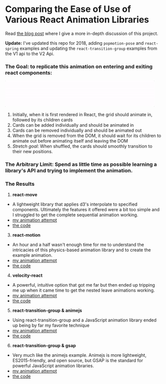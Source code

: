 # Comparing the Ease of Use of Various React Animation Libraries

Read [the blog post](https://www.freshtilledsoil.com/whats-the-most-developer-friendly-react-animation-library/) where I give a more in-depth discussion of this project.

**Update:** I've updated this repo for 2018, adding `popmotion-pose` and `react-spring` examples and updating the `react-transition-group` examples from the V1 api to the V2 Api.

### The Goal: to replicate this animation on entering and exiting react components:
![example animation](./src/example_react_animation.gif)
1. Initially, when it is first rendered in React, the grid should animate in, followed by its children cards
2. Cards can be added individually and should be animated in
3. Cards can be removed individually and should be animated out
4. When the grid is removed from the DOM, it should wait for its children to animate out before animating itself and leaving the DOM 
5. *Stretch goal*: When shuffled, the cards should smoothly transition to their new positions.

### The Arbitrary Limit: Spend as little time as possible learning a library's API and trying to implement the animation.

### The Results

1. **react-move**
  - A lightweight library that applies d3's interpolate to specified components. Ultimately the features it offered were a bit too simple and I struggled to get the complete sequential animation working.
  - [my animation attempt](http://alex.holachek.com/react-animation-comparison/?selectedKind=Animation%20Examples&selectedStory=Using%20react-move&full=0&down=1&left=1&panelRight=0&downPanel=tuchk4%2Freadme%2Fpanel)
  - [the code](https://github.com/aholachek/react-animation-comparison/blob/master/src/react-move-example.js)

3. **react-motion**
  - An hour and a half wasn't enough time for me to understand the intricacies of this physics-based animation library and to create the example animation.
  - [my animation attempt](http://alex.holachek.com/react-animation-comparison/?selectedKind=Animation%20Examples&selectedStory=Using%20react%20motion&full=0&down=1&left=1&panelRight=0&downPanel=tuchk4%2Freadme%2Fpanel)
  - [the code](https://github.com/aholachek/react-animation-comparison/blob/master/src/react-motion-example.js)

4. **velocity-react**
 - A powerful, intuitive option that got me far but then ended up tripping me up when it came time to get the nested leave animations working.
 - [my animation attempt](http://alex.holachek.com/react-animation-comparison/?selectedKind=Animation%20Examples&selectedStory=Using%20velocity-react&full=0&down=1&left=1&panelRight=0&downPanel=tuchk4%2Freadme%2Fpanel)
 - [the code](https://github.com/aholachek/react-animation-comparison/blob/master/src/velocity-react-example.js)


 5. **react-transition-group & animejs**
  - Using react-transition-group and a JavaScript animation library ended up being by far my favorite technique
  - [my animation attempt](http://alex.holachek.com/react-animation-comparison/?selectedKind=Animation%20Examples&selectedStory=Using%20react%20transition%20group%20%2B%20animejs&full=0&down=1&left=1&panelRight=0&downPanel=tuchk4%2Freadme%2Fpanel)
  - [the code](https://github.com/aholachek/react-animation-comparison/blob/master/src/react-transition-group-example-anime.js)

  6. **react-transition-group & gsap**
   - Very much like the animejs example. Animejs is more lightweight, ES2015-friendly, and open source, but GSAP is the standard for powerful JavaScript animation libraries.
   - [my animation attempt](http://alex.holachek.com/react-animation-comparison/?selectedKind=Animation%20Examples&selectedStory=Using%20react%20transition%20group%20%2B%20gsap&full=0&down=1&left=1&panelRight=0&downPanel=tuchk4%2Freadme%2Fpanel)
   - [the code](https://github.com/aholachek/react-animation-comparison/blob/master/src/react-transition-group-example.js)
